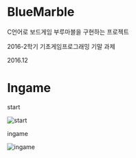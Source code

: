# BlueMarble
C언어로 보드게임 부루마블을 구현하는 프로젝트

2016-2학기 기초게임프로그래밍 기말 과제

2016.12


# Ingame
start

![start](https://user-images.githubusercontent.com/24224903/79636226-2220f080-81b1-11ea-9509-e320f1e863ae.gif)

ingame

![ingame](https://user-images.githubusercontent.com/24224903/79636227-23521d80-81b1-11ea-8404-2df18ecca973.gif)
